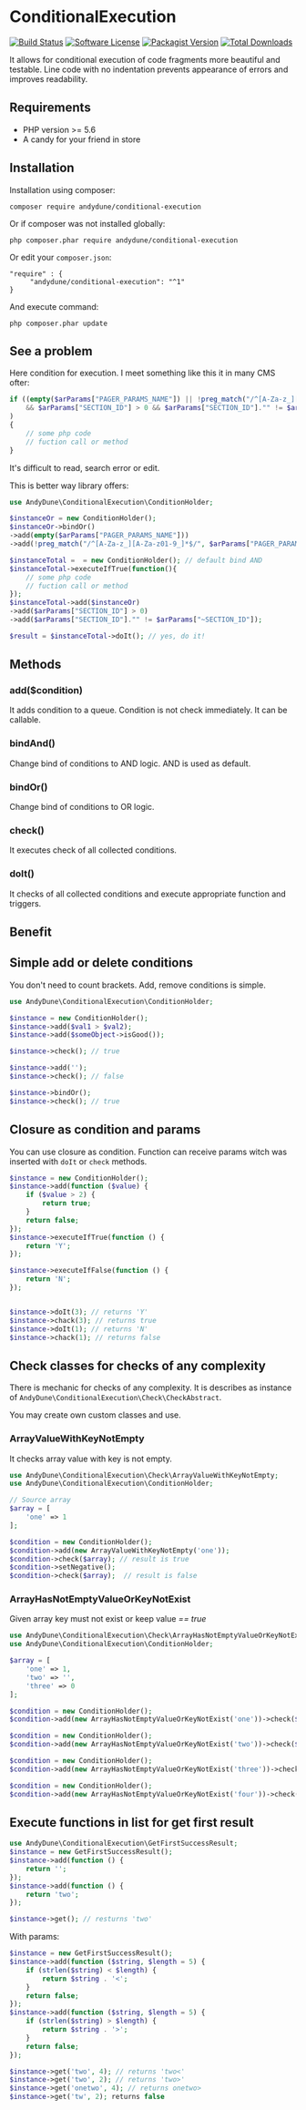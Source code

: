 # ConditionalExecution

[![Build Status](https://travis-ci.org/AndyDune/ConditionalExecution.svg?branch=master)](https://travis-ci.org/AndyDune/ConditionalExecution)
[![Software License](https://img.shields.io/badge/license-MIT-brightgreen.svg?style=flat-square)](LICENSE)
[![Packagist Version](https://img.shields.io/packagist/v/andydune/conditional-execution.svg?style=flat-square)](https://packagist.org/packages/andydune/conditional-execution)
[![Total Downloads](https://img.shields.io/packagist/dt/andydune/conditional-execution.svg?style=flat-square)](https://packagist.org/packages/andydune/conditional-execution)


It allows for conditional execution of code fragments more beautiful and testable. 
Line code with no indentation prevents appearance of errors and improves readability.


Requirements
------------

- PHP version >= 5.6
- A candy for your friend in store

Installation
------------

Installation using composer:

```
composer require andydune/conditional-execution 
```
Or if composer was not installed globally:
```
php composer.phar require andydune/conditional-execution
```
Or edit your `composer.json`:
```
"require" : {
     "andydune/conditional-execution": "^1"
}

```
And execute command:
```
php composer.phar update
```

See a problem
------------

Here condition for execution. I meet something like this it in many CMS ofter:
```php
if ((empty($arParams["PAGER_PARAMS_NAME"]) || !preg_match("/^[A-Za-z_][A-Za-z01-9_]*$/", $arParams["PAGER_PARAMS_NAME"]))
    && $arParams["SECTION_ID"] > 0 && $arParams["SECTION_ID"]."" != $arParams["~SECTION_ID"]
)
{
	// some php code
	// fuction call or method
}
```

It's difficult to read, search error or edit.

This is better way library offers:
```php
use AndyDune\ConditionalExecution\ConditionHolder;

$instanceOr = new ConditionHolder();
$instanceOr->bindOr()
->add(empty($arParams["PAGER_PARAMS_NAME"]))
->add(!preg_match("/^[A-Za-z_][A-Za-z01-9_]*$/", $arParams["PAGER_PARAMS_NAME"]));

$instanceTotal =  = new ConditionHolder(); // default bind AND
$instanceTotal->executeIfTrue(function(){
	// some php code
	// fuction call or method
});
$instanceTotal->add($instanceOr)
->add($arParams["SECTION_ID"] > 0)
->add($arParams["SECTION_ID"]."" != $arParams["~SECTION_ID"]);

$result = $instanceTotal->doIt(); // yes, do it!
```

Methods
------------

### add($condition)

It adds condition to a queue. Condition is not check immediately. It can be callable.

### bindAnd()

Change bind of conditions to AND logic. AND is used as default. 

### bindOr()

Change bind of conditions to OR logic. 

### check()

It executes check of all collected conditions.  

### doIt()

It checks of all collected conditions and execute appropriate function and triggers.  


Benefit
------------

## Simple add or delete conditions

You don't need to count brackets. Add, remove conditions is simple.
```php
use AndyDune\ConditionalExecution\ConditionHolder;

$instance = new ConditionHolder();
$instance->add($val1 > $val2);
$instance->add($someObject->isGood());

$instance->check(); // true

$instance->add('');
$instance->check(); // false

$instance->bindOr();
$instance->check(); // true
``` 

## Closure as condition and params

You can use closure as condition. Function can receive params witch was inserted with `doIt` or `check` methods.

```php
$instance = new ConditionHolder();
$instance->add(function ($value) {
    if ($value > 2) {
        return true;
    }
    return false;
});
$instance->executeIfTrue(function () {
    return 'Y';
});

$instance->executeIfFalse(function () {
    return 'N';
});


$instance->doIt(3); // returns 'Y'
$instance->chack(3); // returns true
$instance->doIt(1); // returns 'N'
$instance->chack(1); // returns false
```

## Check classes for checks of any complexity

There is mechanic for checks of any complexity. It is describes as instance of `AndyDune\ConditionalExecution\Check\CheckAbstract`.

You may create own custom classes and use.

### ArrayValueWithKeyNotEmpty

It checks array value with key is not empty.

```php
use AndyDune\ConditionalExecution\Check\ArrayValueWithKeyNotEmpty;
use AndyDune\ConditionalExecution\ConditionHolder;

// Source array 
$array = [
    'one' => 1
];

$condition = new ConditionHolder();
$condition->add(new ArrayValueWithKeyNotEmpty('one'));
$condition->check($array); // result is true
$condition->setNegative();
$condition->check($array);  // result is false
```

### ArrayHasNotEmptyValueOrKeyNotExist

Given array key must not exist or keep value *== true* 

```php
use AndyDune\ConditionalExecution\Check\ArrayHasNotEmptyValueOrKeyNotExist;
use AndyDune\ConditionalExecution\ConditionHolder;

$array = [
    'one' => 1,
    'two' => '',
    'three' => 0
];

$condition = new ConditionHolder();
$condition->add(new ArrayHasNotEmptyValueOrKeyNotExist('one'))->check($array); // true

$condition = new ConditionHolder();
$condition->add(new ArrayHasNotEmptyValueOrKeyNotExist('two'))->check($array); // false

$condition = new ConditionHolder();
$condition->add(new ArrayHasNotEmptyValueOrKeyNotExist('three'))->check($array); // false

$condition = new ConditionHolder();
$condition->add(new ArrayHasNotEmptyValueOrKeyNotExist('four'))->check($array); // true
```


Execute functions in list for get first result 
------------

```php
use AndyDune\ConditionalExecution\GetFirstSuccessResult;
$instance = new GetFirstSuccessResult();
$instance->add(function () {
    return '';
});
$instance->add(function () {
    return 'two';
});

$instance->get(); // resturns 'two'
```

With params:

```php
$instance = new GetFirstSuccessResult();
$instance->add(function ($string, $length = 5) {
    if (strlen($string) < $length) {
        return $string . '<';
    }
    return false;
});
$instance->add(function ($string, $length = 5) {
    if (strlen($string) > $length) {
        return $string . '>';
    }
    return false;
});

$instance->get('two', 4); // returns 'two<'
$instance->get('two', 2); // returns 'two>'
$instance->get('onetwo', 4); // returns onetwo>
$instance->get('tw', 2); returns false
```
